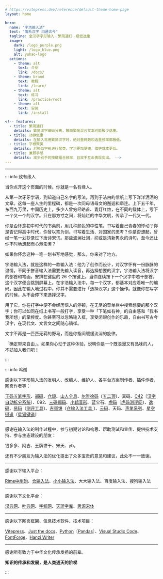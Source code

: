 ```yaml
---
# https://vitepress.dev/reference/default-theme-home-page
layout: home

hero:
  name: "宇浩输入法"
  text: "情系汉字 沟通古今"
  tagline: 全汉字字形输入・繁简通打・极低选重
  image:
    dark: /logo_purple.png
    light: /logo_blue.png
    alt: yuhao-logo
  actions:
    - theme: alt
      text: 介绍
      link: /docs/
    - theme: brand
      text: 教程
      link: /learn/
    - theme: alt
      text: 练习
      link: /practice/root
    - theme: alt
      text: 安装
      link: /install

<!-- features:
  - title: 繁简通打
    details: 繁简汉字编码分离，故而繁简混合文本也能极少选重。
  - title: 动静低重
    details: 在输入常用繁简汉字时，绝对重码数和选重频率都极低。
  - title: 字根聚类
    details: 对相似字形进行聚类，学习更加便捷，维护成本更低。
  - title: 兼顾手感
    details: 减少别手的按键组合频率，且双手互击表现突出。 -->
---
```


<script setup>
import Search from '@/search/FetchSearch.vue'
import Chaifen from '@/chaifen/Chaifen.vue'
import MultiChaifen from '@/chaifen/MultiChaifen.vue'
</script>
<Search zigenUrl="/zigen-star.csv" supplement />

---

<div class="flex justify-center flex-wrap my-8">
<Chaifen char="光" :parts='[3,3]' />
<Chaifen char='華' :parts='[4,5,2]' />
<Chaifen char="星" :parts='[4,5]' />
<Chaifen char="陳" :parts='[2,1,4,3]' />
</div>

<MultiChaifen chars="的" />

::: info 致有缘人

当你点开这个页面的时候，你就是一名有缘人。

从第一次牙牙学语，到知道自己名字的写法，再到于洁白的信纸上写下洋洋洒洒的文章。这每一座人生的里程碑，都是一次同母语母文的邂逅和牵连。上下五千年，东西九万里，中国历史上，多少人曾穷经皓首、青灯红烛，在不同的载体上，写下一个又一个的汉字。只在那方寸之间，将灿烂的中华文明，传承了一代又一代。

你是否怀念初中时代的书桌前，用几种颜色的中性笔，书写着自己青春的悸动？你是否记得高中时代，你曾以笔为剑，书写着生活、对国家的思考？你是否想起，曾经一笔一划抄录过下唐诗宋词。那些波澜壮阔，抑或是清新隽永的诗句，至今还让你不时地想起而心潮澎湃？

如果你怀念这种一笔一划书写地感觉，那么，你来对了地方。

宇浩输入法，就是这样的一款输入法：他为了创作而设计，对汉字怀有一份脉脉的温情。不同于拼音输入法需要先输入读音，再选择想要的汉字，宇浩输入法将汉字的部首和笔画，安排在键盘的 26 个按键上。当你连续按下一个汉字中若干部首，这个汉字便会跳到屏幕上。在宇浩输入法中，每一个汉字，都基本对应着唯一的编码。因此在输入地过程中，你并不需要进行「选择汉字」这个操作。就像你在写字的时候，从不会停下来选择汉字。

用了它，你在打字中便不会经历恼人的停顿，在无尽的菜单栏中搜索想要的那个汉字；你可以如同在纸上书写一般打字，享受一种「下笔如有神」的自由感和「我书我所想」的掌控度。你甚至可以忽略输入框，享受闭眼创作的乐趣，自由书写古今汉字，在现代文、文言文之间随心徜徉。

文字不再是一匹匹无羁的野马，而是你指间缓缓流淌的旋律。

「确定带来自由」。如果你心动于这种体验，说明你是一个既浪漫又有品味的人，不妨加入我们吧！

:::

<!-- ![yustar](/yustar.png)

![assess](/assess.png) -->

::: info 鸣谢

感谢以下字形输入法的发明人、改编人、维护人、各平台方案制作者、插件作者、网页作者等：

[王码五笔字形](http://www.wangma.net.cn/)、[郑码](https://www.china-e.com.cn/li/main/zhengma/jj.htm)、[仓颉](http://www.cbflabs.com/)、[山人全息](https://siuze.github.io/ShanRenMaLTS/)、[尔雅徐码](http://xumax.cn/)〔[五二顶](https://github.com/Ace-Who/rime-xuma?tab=readme-ov-file)〕、真码、[C42](https://github.com/tansongchen/c42)〔[汉字自动拆分系统](https://chaifen.app/)〕、092、[三码郑码](http://zzzm.ysepan.com/?xzpd=1)、[小鹤音形](https://flypy.com/)、蓝宝石、[虎码](https://www.tiger-code.com/)〔[虎码测评网](http://assess.tiger-code.com/)〕、[逸码](https://yb6b.github.io/yima/graceful-code/)、[易码](https://yb6b.github.io/yima/)〔[测评工具](https://yb6b.github.io/#/)〕、[吉蛋饼](https://lost-melody.github.io/wafel/)〔[仓输入法工具
](https://lost-melody.github.io/hamster-tools/)〕、[云码](https://github.com/orbitoo/kumo)、天码、[声笔系列](https://sbxlm.github.io/)、[星空键道](https://xkinput.gitee.io/)〔[星猫键道](https://github.com/hugh7007/xmjd6-rere)〕

---

感谢在输入法的制作过程中，参与初期讨论和构思、帮助测试和宣传、提供技术支持、参与生态建设的朋友：

钱多多、阿吉、王牌饼干、宋天、yb。

还有不少朋友为输入法的优化提出了众多宝贵的意见和建议，此处不一一致谢。

---

感谢以下输入平台：

[Rime中州韵](https://rime.im/)、[仓输入法](https://ihsiao.com/apps/hamster/)、[小小输入法](https://yong.dgod.net/)、大大输入法、百度输入法、搜狗输入法

---

感谢以下文化平台：

[汉典网](https://www.zdic.net/)、[叶典网](http://yedict.com/zslf.htm)、[字统网](https://zi.tools/)、[天珩字库](http://cheonhyeong.com/Simplified/download.html)、[思源宋体](https://source.typekit.com/source-han-serif/cn/)

---

感谢以下网页框架、信息技术软件、技术项目：

[Vitepress](https://vitepress.dev/zh/)、[Just the docs](https://just-the-docs.com/)、[Python](https://www.python.org/)〔[Pandas](https://pandas.pydata.org/)〕、[Visual Studio Code](https://code.visualstudio.com/)、[FontForge](https://fontforge.org/en-US/)、[Hanzi Writer](https://hanziwriter.org/cn/)

---

感谢所有致力于中华文化传承发扬的前辈。

**知识的传承和发展，是人类通天的阶梯**

:::